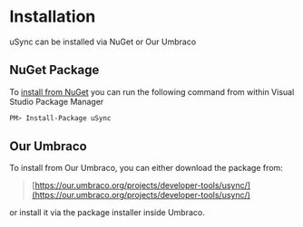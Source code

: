 
# Installation

uSync can be installed via NuGet or Our Umbraco

## NuGet Package

To [install from NuGet](https://www.nuget.org/packages/uSync/) you can run the following command from within
Visual Studio Package Manager

```bash
PM> Install-Package uSync
```

## Our Umbraco

To install from Our Umbraco, you can either download the package from:

> [https://our.umbraco.org/projects/developer-tools/usync/](https://our.umbraco.org/projects/developer-tools/usync/) 

or install it via the package installer inside Umbraco.


